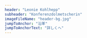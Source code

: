 ```yaml
---
header: "Leonie Kohlhepp"
subheader: "Konferenzdolmetscherin"
imageFileName: "header-bg.jpg"
jumpToAnchor: "沿革"
jumpToAnchorText: "詳しくへ"
---
```

